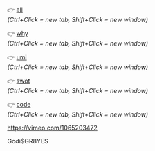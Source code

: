 👉 [all](https://vimeo.com/xxx)  
*(Ctrl+Click = new tab, Shift+Click = new window)*


👉 [why](fff)  
*(Ctrl+Click = new tab, Shift+Click = new window)*

👉 [uml](fff)  
*(Ctrl+Click = new tab, Shift+Click = new window)*


👉 [swot](fff)  
*(Ctrl+Click = new tab, Shift+Click = new window)*


👉 [code](fff)  
*(Ctrl+Click = new tab, Shift+Click = new window)*


https://vimeo.com/1065203472

Godi$GR8YES
